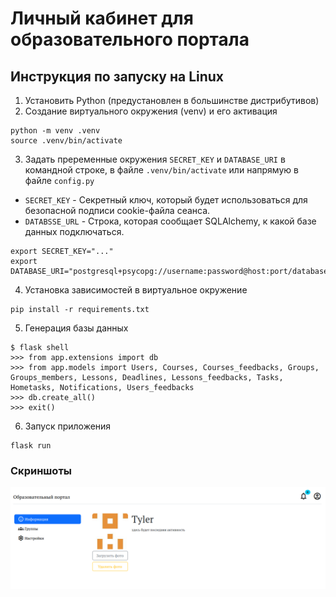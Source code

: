 # Личный кабинет для образовательного портала

## Инструкция по запуску на Linux

1. Установить Python (предустановлен в большинстве дистрибутивов)
2. Создание виртуального окружения (venv) и его активация

```shell
python -m venv .venv
source .venv/bin/activate
```

3. Задать преременные окружения `SECRET_KEY` и `DATABASE_URI` в командной строке, в файле `.venv/bin/activate` или напрямую в файле `config.py`

- `SECRET_KEY` - Секретный ключ, который будет использоваться для безопасной подписи cookie-файла сеанса.
- `DATABSSE_URL` - Cтрока, которая сообщает SQLAlchemy, к какой базе данных подключаться.

```shell
export SECRET_KEY="..."
export DATABASE_URI="postgresql+psycopg://username:password@host:port/database_name"
```

4. Установка зависимостей в виртуальное окружение

```shell
pip install -r requirements.txt
```

5. Генерация базы данных

```shell
$ flask shell
>>> from app.extensions import db
>>> from app.models import Users, Courses, Courses_feedbacks, Groups, Groups_members, Lessons, Deadlines, Lessons_feedbacks, Tasks, Hometasks, Notifications, Users_feedbacks
>>> db.create_all()
>>> exit()
```

6. Запуск приложения

```shell
flask run
```

### Скриншоты

![Информация](assets/info.png "Информация")
